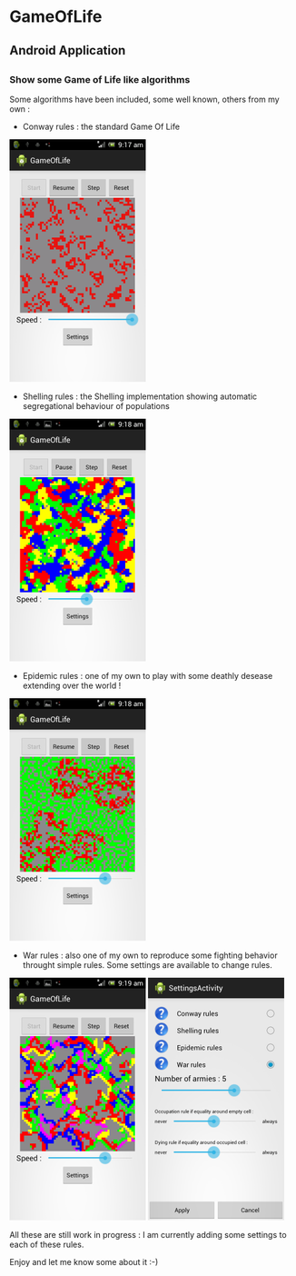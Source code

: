 GameOfLife
==========

<h2>Android Application<h2>
<h3>Show some Game of Life like algorithms</h3>
Some algorithms have been included, some well known, others from my own :

<ul>
<li>Conway rules : the standard Game Of Life</li>
</ul>
<div style="width:100%;"><img width="240" height="427" src="screenshot/conway.png" /></div>

<ul>
<li>Shelling rules : the Shelling implementation showing automatic segregational behaviour of populations</li>
</ul>
<div style="width:100%;"><img width="240" height="427" src="screenshot/shelling.png" /></div>

<ul>
<li>Epidemic rules : one of my own to play with some deathly desease extending over the world !</li>
</ul>
<div style="width:100%;"><img width="240" height="427" src="screenshot/epidemic.png" /></div>

<ul>
<li>War rules : also one of my own to reproduce some fighting behavior throught simple rules. Some settings are available to change rules.</li>
</ul>
<div style="display:inline;"><img width="240" height="427" src="screenshot/war.png" />&nbsp;<img width="240" height="427" src="screenshot/war-settings.png" /></div>

All these are still work in progress : I am currently adding some settings to each of these rules.

Enjoy and let me know some about it :-)
